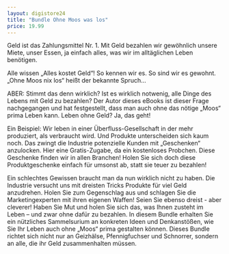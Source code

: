 ```yaml
---
layout: digistore24
title: "Bundle Ohne Moos was los"
price: 19.99
---
```

<p>Geld ist das Zahlungsmittel Nr. 1. Mit Geld bezahlen wir gew&#xF6;hnlich unsere Miete, unser Essen, ja einfach alles, was wir im allt&#xE4;glichen Leben ben&#xF6;tigen.</p>
<p>Alle wissen &#x201E;Alles kostet Geld&#x201C;! So kennen wir es. So sind wir es gewohnt. &#x201E;Ohne Moos nix los&#x201C; hei&#xDF;t der bekannte Spruch&#x2026;</p>
<p>ABER: Stimmt das denn wirklich? Ist es wirklich notwenig, alle Dinge des Lebens mit Geld zu bezahlen? Der Autor dieses eBooks ist dieser Frage nachgegangen und hat festgestellt, dass man auch ohne das n&#xF6;tige &#x201E;Moos&#x201C; prima Leben kann. Leben ohne Geld? Ja, das geht!</p>
<p>Ein Beispiel: Wir leben in einer &#xDC;berfluss-Gesellschaft in der mehr produziert, als verbraucht wird. Und Produkte unterscheiden sich kaum noch. Das zwingt die Industrie potenzielle Kunden mit &#x201E;Geschenken&#x201C; anzulocken. Hier eine Gratis-Zugabe, da ein kostenloses Probchen. Diese Geschenke finden wir in allen Branchen! Holen Sie sich doch diese Produktgeschenke einfach f&#xFC;r umsonst ab, statt sie teuer zu bezahlen!</p>
<p>Ein schlechtes Gewissen braucht man da nun wirklich nicht zu haben. Die Industrie versucht uns mit dreisten Tricks Produkte f&#xFC;r viel Geld anzudrehen. Holen Sie zum Gegenschlag aus und schlagen Sie die Marketingexperten mit ihren eigenen Waffen! Seien Sie ebenso dreist - aber cleverer! Haben Sie Mut und holen Sie sich das, was Ihnen zusteht im Leben &#x2013; und zwar ohne daf&#xFC;r zu bezahlen. In diesem Bundle&#xA0;erhalten Sie ein n&#xFC;tzliches Sammelsurium an konkreten Ideen und Denkanst&#xF6;&#xDF;en, wie Sie Ihr Leben auch ohne &#x201E;Moos&#x201C; prima gestalten k&#xF6;nnen. Dieses Bundle richtet sich nicht nur an Geizh&#xE4;lse, Pfennigfuchser und Schnorrer, sondern an alle, die ihr Geld zusammenhalten m&#xFC;ssen.</p>